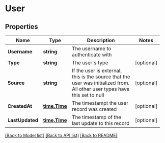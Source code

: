 # User

## Properties
Name | Type | Description | Notes
------------ | ------------- | ------------- | -------------
**Username** | **string** | The username to authenticate with | 
**Type** | **string** | The user&#39;s type | [optional] 
**Source** | **string** | If the user is external, this is the source that the user was initialized from. All other user types have this set to null | [optional] 
**CreatedAt** | [**time.Time**](time.Time.md) | The timestampt the user record was created | [optional] 
**LastUpdated** | [**time.Time**](time.Time.md) | The timestamp of the last update to this record | [optional] 

[[Back to Model list]](../README.md#documentation-for-models) [[Back to API list]](../README.md#documentation-for-api-endpoints) [[Back to README]](../README.md)


